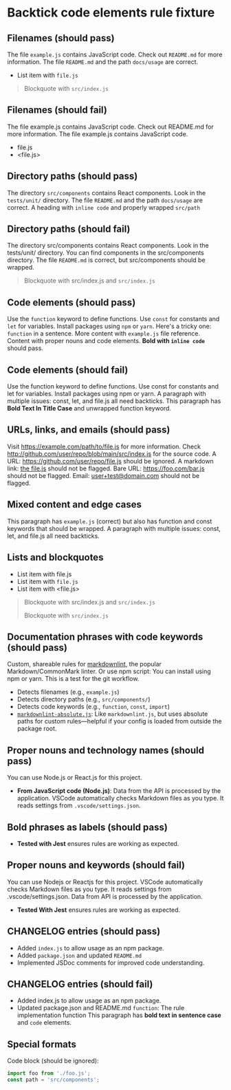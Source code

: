 # Backtick code elements rule fixture

## Filenames (should pass)

The file `example.js` contains JavaScript code. <!-- ✅ -->
Check out `README.md` for more information. <!-- ✅ -->
The file `README.md` and the path `docs/usage` are correct. <!-- ✅ -->

- List item with `file.js` <!-- ✅ -->

> Blockquote with `src/index.js` <!-- ✅ -->
>
## Filenames (should fail)

The file example.js contains JavaScript code. <!-- ❌ -->
Check out README.md for more information. <!-- ❌ -->
The file example.js contains JavaScript code. <!-- ❌ -->

- file.js <!-- ❌ -->
- <file.js> <!-- ❌ -->

## Directory paths (should pass)

The directory `src/components` contains React components. <!-- ✅ -->
Look in the `tests/unit/` directory. <!-- ✅ -->
The file `README.md` and the path `docs/usage` are correct. <!-- ✅ -->
A heading with `inline code` and properly wrapped `src/path` <!-- ✅ -->

## Directory paths (should fail)

The directory src/components contains React components. <!-- ❌ -->
Look in the tests/unit/ directory. <!-- ❌ -->
You can find components in the src/components directory. <!-- ❌ -->
The file `README.md` is correct, but src/components should be wrapped. <!-- ❌ -->
> Blockquote with src/index.js and `src/index.js` <!-- ❌ -->
>
## Code elements (should pass)

Use the `function` keyword to define functions. <!-- ✅ -->
Use `const` for constants and `let` for variables. <!-- ✅ -->
Install packages using `npm` or `yarn`. <!-- ✅ -->
Here's a tricky one: `function` in a sentence. <!-- ✅ -->
More content with `example.js` file reference. <!-- ✅ -->
Content with proper nouns and code elements. <!-- ✅ -->
**Bold with `inline code`** should pass. <!-- ✅ -->

## Code elements (should fail)

Use the function keyword to define functions. <!-- ❌ -->
Use const for constants and let for variables. <!-- ❌ -->
Install packages using npm or yarn. <!-- ❌ -->
A paragraph with multiple issues: const, let, and file.js all need backticks. <!-- ❌ -->
This paragraph has **Bold Text In Title Case** and unwrapped function keyword. <!-- ❌ -->

## URLs, links, and emails (should pass)

Visit <https://example.com/path/to/file.js> for more information. <!-- ✅ -->
Check <http://github.com/user/repo/blob/main/src/index.js> for the source code. <!-- ✅ -->
A URL: <https://github.com/user/repo/file.js> should be ignored. <!-- ✅ -->
A markdown link: [the file.js](file.js) should not be flagged. <!-- ✅ -->
Bare URL: <https://foo.com/bar.js> should not be flagged. <!-- ✅ -->
Email: <user+test@domain.com> should not be flagged. <!-- ✅ -->

## Mixed content and edge cases

This paragraph has `example.js` (correct) but also has function and const keywords that should be wrapped. <!-- ❌ -->
A paragraph with multiple issues: const, let, and file.js all need backticks. <!-- ❌ -->

## Lists and blockquotes

- List item with file.js <!-- ❌ -->
- List item with `file.js` <!-- ✅ -->
- List item with <file.js> <!-- ❌ -->

> Blockquote with src/index.js and `src/index.js` <!-- ❌ -->
>
> Blockquote with `src/index.js` <!-- ✅ -->
>
## Documentation phrases with code keywords (should pass)

Custom, shareable rules for [markdownlint](https://github.com/DavidAnson/markdownlint), the popular Markdown/CommonMark linter. <!-- ✅ -->
Or use npm script: <!-- ✅ -->
You can install using npm or yarn. <!-- ✅ -->
This is a test for the git workflow. <!-- ✅ -->

- Detects filenames (e.g., `example.js`) <!-- ✅ -->
- Detects directory paths (e.g., `src/components/`) <!-- ✅ -->
- Detects code keywords (e.g., `function`, `const`, `import`) <!-- ✅ -->
- [`markdownlint-absolute.js`](./markdownlint-absolute.js): Like `markdownlint.js`, but uses absolute paths for custom rules—helpful if your config is loaded from outside the package root. <!-- ✅ -->

## Proper nouns and technology names (should pass)

You can use Node.js or React.js for this project. <!-- ✅ -->

- **From JavaScript code (Node.js)**: <!-- ✅ -->
Data from the API is processed by the application. <!-- ✅ -->
VSCode automatically checks Markdown files as you type. It reads settings from `.vscode/settings.json`. <!-- ✅ -->

## Bold phrases as labels (should pass)

- **Tested with Jest** ensures rules are working as expected. <!-- ✅ -->

## Proper nouns and keywords (should fail)

You can use Nodejs or Reactjs for this project. <!-- ❌ -->
VSCode automatically checks Markdown files as you type. It reads settings from .vscode/settings.json. <!-- ❌ -->
Data from API is processed by the application. <!-- ❌ -->

- **Tested With Jest** ensures rules are working as expected. <!-- ❌ -->

## CHANGELOG entries (should pass)

- Added `index.js` to allow usage as an npm package. <!-- ✅ -->
- Added `package.json` and updated `README.md` <!-- ✅ -->
- Implemented JSDoc comments for improved code understanding. <!-- ✅ -->

## CHANGELOG entries (should fail)

- Added index.js to allow usage as an npm package. <!-- ❌ -->
- Updated package.json and README.md <!-- ❌ -->
`function`: The rule implementation function <!-- ✅ -->
This paragraph has **bold text in sentence case** and `code` elements. <!-- ✅ -->

## Special formats

Code block (should be ignored):

```javascript
import foo from './foo.js';
const path = 'src/components';
```
